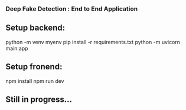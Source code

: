 ### Deep Fake Detection : End to End Application

## Setup backend: 
python -m venv myenv
pip install -r requirements.txt
python -m uvicorn main:app

## Setup fronend: 
npm install
npm run dev

## Still in progress...
